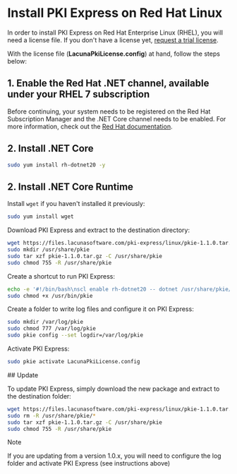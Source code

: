 ﻿# Install PKI Express on Red Hat Linux

In order to install PKI Express on Red Hat Enterprise Linux (RHEL),
you will need a license file. If you don't have a license yet, [request a trial license](https://www.lacunasoftware.com/en/home/purchase).

With the license file (**LacunaPkiLicense.config**) at hand, follow the steps below:

## 1. Enable the Red Hat .NET channel, available under your RHEL 7 subscription

Before continuing, your system needs to be registered on the Red Hat Subscription Manager and the .NET Core channel needs to be enabled.
For more information, check out the [Red Hat documentation](https://access.redhat.com/documentation/en-us/net_core/2.0/html/getting_started_guide/gs_install_dotnet#install_register_rehel).

## 2. Install .NET Core

```sh
sudo yum install rh-dotnet20 -y
```

## 2. Install .NET Core Runtime

Install `wget` if you haven't installed it previously:

```sh
sudo yum install wget
```

Download PKI Express and extract to the destination directory:

```sh
wget https://files.lacunasoftware.com/pki-express/linux/pkie-1.1.0.tar.gz
sudo mkdir /usr/share/pkie
sudo tar xzf pkie-1.1.0.tar.gz -C /usr/share/pkie
sudo chmod 755 -R /usr/share/pkie
```

Create a shortcut to run PKI Express:

```sh
echo -e '#!/bin/bash\nscl enable rh-dotnet20 -- dotnet /usr/share/pkie/pkie.dll "$@"' | sudo tee /usr/bin/pkie
sudo chmod +x /usr/bin/pkie
```

Create a folder to write log files and configure it on PKI Express:

```sh
sudo mkdir /var/log/pkie
sudo chmod 777 /var/log/pkie
sudo pkie config --set logdir=/var/log/pkie
```

Activate PKI Express:

```sh
sudo pkie activate LacunaPkiLicense.config
```

<a name="update" />
## Update

To update PKI Express, simply download the new package and extract to the destination folder:

```sh
wget https://files.lacunasoftware.com/pki-express/linux/pkie-1.1.0.tar.gz
sudo rm -R /usr/share/pkie/*
sudo tar xzf pkie-1.1.0.tar.gz -C /usr/share/pkie
sudo chmod 755 -R /usr/share/pkie
```

> [!NOTE]
> If you are updating from a version 1.0.x, you will need to configure the log folder and activate PKI Express (see instructions above)
